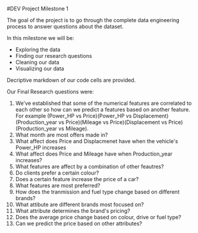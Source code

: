#DEV Project Milestone 1

The goal of the project is to go through the complete data engineering process to answer questions about the dataset. 

In this milestone we will be:
- Exploring the data
- Finding our research questions
- Cleaning our data 
- Visualizing our data

Decriptive markdown of our code cells are provided.

Our Final Research questions were:

1. We've established that some of the numerical features are correlated to each other so how can we predict a features based on another feature. For example (Power_HP vs Price)(Power_HP vs Displacement)(Production_year vs Price)(Mileage vs Price)(Displacement vs Price)(Production_year vs Mileage).
2. What month are most offers made in?
3. What affect does Price and Displacmenet have when the vehicle's Power_HP increases
4. What affect does Price and Mileage have when Production_year increases?
5. What features are affect by a combination of other feautres?
6. Do clients prefer a certain colour?
7. Does a certain feature increase the price of a car?
8. What features are most preferred?
9. How does the tranmission and fuel type change based on different brands?
10. What attibute are different brands most focused on?
11. What attribute determines the brand's pricing?
12. Does the average price change based on colour, drive or fuel type?
13. Can we predict the price based on other attributes?


